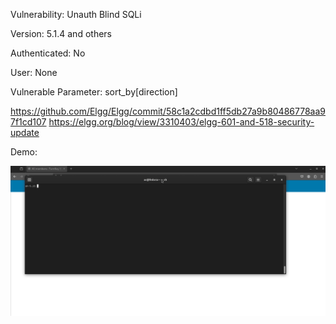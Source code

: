 Vulnerability: Unauth Blind SQLi


Version: 5.1.4 and others

Authenticated: No

User: None

Vulnerable Parameter: sort_by[direction]


https://github.com/Elgg/Elgg/commit/58c1a2cdbd1ff5db27a9b80486778aa97f1cd107
https://elgg.org/blog/view/3310403/elgg-601-and-518-security-update

Demo:

![](https://github.com/4rdr/proofs/blob/main/gifs/Elgg_unauth_SQLi_5.1.4.gif?raw=true)

